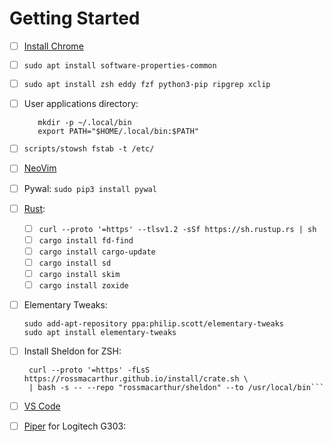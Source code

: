 # Getting Started

 - [ ] [Install Chrome](https://www.google.com/chrome/dev/thank-you.html?statcb=0&installdataindex=empty&defaultbrowser=0#)
 - [ ] `sudo apt install software-properties-common`
 - [ ] `sudo apt install zsh eddy fzf python3-pip ripgrep xclip`
 - [ ] User applications directory:
	 ```
		mkdir -p ~/.local/bin
		export PATH="$HOME/.local/bin:$PATH"
	 ```
 - [ ] `scripts/stowsh fstab -t /etc/`
 - [ ] [NeoVim](https://github.com/neovim/neovim/releases/download/nightly/nvim.appimage)
 - [ ] Pywal: `sudo pip3 install pywal`
 - [ ] [Rust](https://rustup.rs/):
	 - [ ] `curl --proto '=https' --tlsv1.2 -sSf https://sh.rustup.rs | sh`
	 - [ ] `cargo install fd-find`
	 - [ ] `cargo install cargo-update`
	 - [ ] `cargo install sd`
	 - [ ] `cargo install skim`
	 - [ ] `cargo install zoxide`
 - [ ] Elementary Tweaks: 
	```
	sudo add-apt-repository ppa:philip.scott/elementary-tweaks
	sudo apt install elementary-tweaks
	```
 - [ ] Install Sheldon for ZSH:
	 ```
	  curl --proto '=https' -fLsS https://rossmacarthur.github.io/install/crate.sh \
	  | bash -s -- --repo "rossmacarthur/sheldon" --to /usr/local/bin```
- [ ] [VS Code](https://code.visualstudio.com/docs/?dv=linux64_deb)
- [ ] [Piper](https://flathub.org/apps/details/org.freedesktop.Piper) for Logitech G303:

